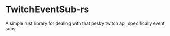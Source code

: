 # TwitchEventSub-rs
A simple rust library for dealing with that pesky twitch api, specifically event subs
